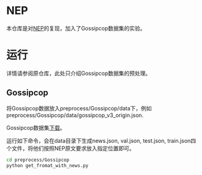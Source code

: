 # NEP

本仓库是对[NEP](https://github.com/ICTMCG/News-Environment-Perception)的复现，加入了Gossipcop数据集的实验。

# 运行

详情请参阅原仓库，此处只介绍Gossipcop数据集的预处理。

## Gossipcop

将Gossipcop数据放入preprocess/Gossipcop/data下，例如preprocess/Gossipcop/data/gossipcop_v3_origin.json.

Gossipcop数据集[下载](https://github.com/junyachen/Data-examples)。

运行如下命令，会在data目录下生成news.json, val.json, test.json, train.json四个文件，将他们按照NEP原文要求放入指定位置即可。

```bash
cd preprocess/Gossipcop
python get_fromat_with_news.py
```
